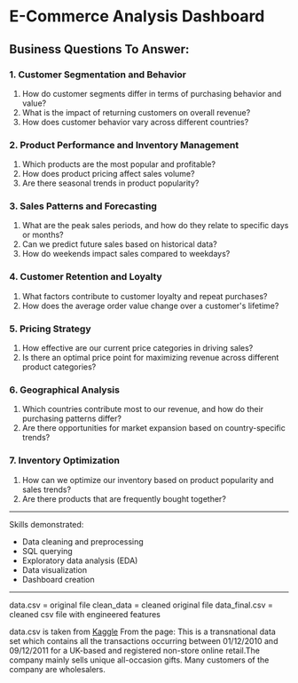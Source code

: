 # E-Commerce Analysis Dashboard
## Business Questions To Answer:
### 1. Customer Segmentation and Behavior

1. How do customer segments differ in terms of purchasing behavior and value?
2. What is the impact of returning customers on overall revenue?
3. How does customer behavior vary across different countries?

### 2. Product Performance and Inventory Management

1. Which products are the most popular and profitable?
2. How does product pricing affect sales volume?
3. Are there seasonal trends in product popularity?
   
### 3. Sales Patterns and Forecasting

1. What are the peak sales periods, and how do they relate to specific days or months?
2. Can we predict future sales based on historical data?
3. How do weekends impact sales compared to weekdays?

### 4. Customer Retention and Loyalty

1. What factors contribute to customer loyalty and repeat purchases?
2. How does the average order value change over a customer's lifetime?

### 5. Pricing Strategy

1. How effective are our current price categories in driving sales?
2. Is there an optimal price point for maximizing revenue across different product categories?

### 6. Geographical Analysis

1. Which countries contribute most to our revenue, and how do their purchasing patterns differ?
2. Are there opportunities for market expansion based on country-specific trends?

### 7. Inventory Optimization

1. How can we optimize our inventory based on product popularity and sales trends?
2. Are there products that are frequently bought together?

---
Skills demonstrated:
- Data cleaning and preprocessing
- SQL querying
- Exploratory data analysis (EDA)
- Data visualization
- Dashboard creation
---
data.csv = original file
clean_data = cleaned original file
data_final.csv = cleaned csv file with engineered features

data.csv is taken from [Kaggle](https://www.kaggle.com/datasets/carrie1/ecommerce-data)
From the page:
This is a transnational data set which contains all the transactions occurring between 01/12/2010 and 09/12/2011 for a UK-based and registered non-store online retail.The company mainly sells unique all-occasion gifts. Many customers of the company are wholesalers.